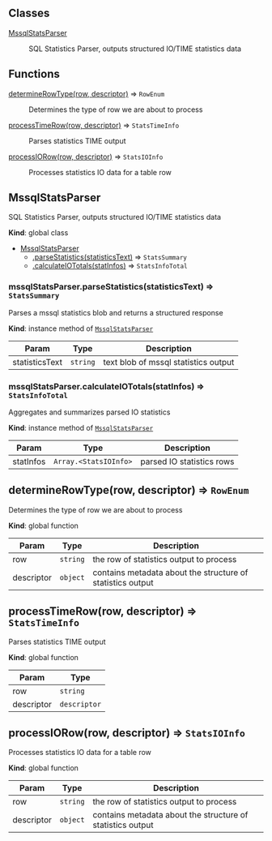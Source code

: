 ## Classes

<dl>
<dt><a href="#MssqlStatsParser">MssqlStatsParser</a></dt>
<dd><p>SQL Statistics Parser, outputs structured IO/TIME statistics data</p>
</dd>
</dl>

## Functions

<dl>
<dt><a href="#determineRowType">determineRowType(row, descriptor)</a> ⇒ <code>RowEnum</code></dt>
<dd><p>Determines the type of row we are about to process</p>
</dd>
<dt><a href="#processTimeRow">processTimeRow(row, descriptor)</a> ⇒ <code>StatsTimeInfo</code></dt>
<dd><p>Parses statistics TIME output</p>
</dd>
<dt><a href="#processIORow">processIORow(row, descriptor)</a> ⇒ <code>StatsIOInfo</code></dt>
<dd><p>Processes statistics IO data for a table row</p>
</dd>
</dl>

<a name="MssqlStatsParser"></a>

## MssqlStatsParser
SQL Statistics Parser, outputs structured IO/TIME statistics data

**Kind**: global class  

* [MssqlStatsParser](#MssqlStatsParser)
    * [.parseStatistics(statisticsText)](#MssqlStatsParser+parseStatistics) ⇒ <code>StatsSummary</code>
    * [.calculateIOTotals(statInfos)](#MssqlStatsParser+calculateIOTotals) ⇒ <code>StatsInfoTotal</code>

<a name="MssqlStatsParser+parseStatistics"></a>

### mssqlStatsParser.parseStatistics(statisticsText) ⇒ <code>StatsSummary</code>
Parses a mssql statistics blob and returns a structured response

**Kind**: instance method of [<code>MssqlStatsParser</code>](#MssqlStatsParser)  

| Param | Type | Description |
| --- | --- | --- |
| statisticsText | <code>string</code> | text blob of mssql statistics output |

<a name="MssqlStatsParser+calculateIOTotals"></a>

### mssqlStatsParser.calculateIOTotals(statInfos) ⇒ <code>StatsInfoTotal</code>
Aggregates and summarizes parsed IO statistics

**Kind**: instance method of [<code>MssqlStatsParser</code>](#MssqlStatsParser)  

| Param | Type | Description |
| --- | --- | --- |
| statInfos | <code>Array.&lt;StatsIOInfo&gt;</code> | parsed IO statistics rows |

<a name="determineRowType"></a>

## determineRowType(row, descriptor) ⇒ <code>RowEnum</code>
Determines the type of row we are about to process

**Kind**: global function  

| Param | Type | Description |
| --- | --- | --- |
| row | <code>string</code> | the row of statistics output to process |
| descriptor | <code>object</code> | contains metadata about the structure of statistics output |

<a name="processTimeRow"></a>

## processTimeRow(row, descriptor) ⇒ <code>StatsTimeInfo</code>
Parses statistics TIME output

**Kind**: global function  

| Param | Type |
| --- | --- |
| row | <code>string</code> | 
| descriptor | <code>descriptor</code> | 

<a name="processIORow"></a>

## processIORow(row, descriptor) ⇒ <code>StatsIOInfo</code>
Processes statistics IO data for a table row

**Kind**: global function  

| Param | Type | Description |
| --- | --- | --- |
| row | <code>string</code> | the row of statistics output to process |
| descriptor | <code>object</code> | contains metadata about the structure of statistics output |

